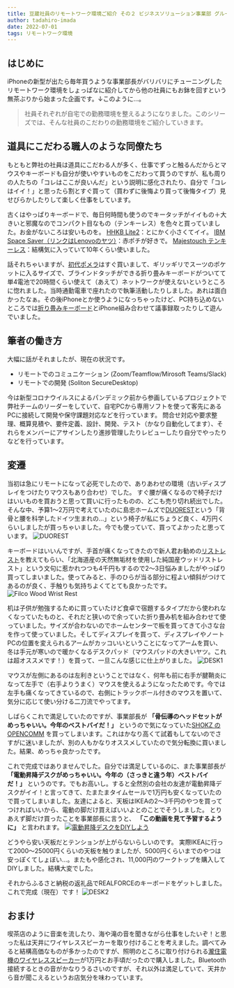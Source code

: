 ```yaml
---
title: 豆蔵社員のリモートワーク環境ご紹介 その２ ビジネスソリューション事業部 グループリーダー編
author: tadahiro-imada
date: 2022-07-01
tags: リモートワーク環境
---
```


## はじめに

iPhoneの新型が出たら毎年買うような事業部長がバリバリにチューニングしたリモートワーク環境をしょっぱなに紹介してから他の社員にもお鉢を回すという無茶ぶりから始まった企画です。↓このように…。
> 社員それぞれが自宅での勤務環境を整えるようになりました。このシリーズでは、そんな社員のこだわりの勤務環境をご紹介していきます。

## 道具にこだわる職人のような同僚たち

もともと弊社の社員は道具にこだわる人が多く、仕事でずっと触るんだからとマウスやキーボードも自分が使いやすいものをこだわって買うのですが、私も周りの人たちの「コレはここが良いんだ」という説明に感化されたり、自分で「コレはイイ！」と思ったら割とすぐ買って（買わずに後悔より買って後悔タイプ）見せびらかしたりして楽しく仕事をしています。

古くはやっぱりキーボードで、毎日何時間も使うのでキータッチがイイもの＋大きいと邪魔なのでコンパクト目なもの（テンキーレス）を色々と買っていました。お金がないころは安いものを。
[HHKB Lite2](https://www.pfu.fujitsu.com/hhkeyboard/lite2/spec.html)：とにかく小さくてイイ。
[IBM Space Saver（リンクはLenovoのヤツ）](https://www.lenovo.com/jp/ja/accessories-and-monitors/keyboards-and-mice/keyboards/KEYBOARD-Japanese/p/0B47208)：赤ポチが好きで。
[Majestouch テンキーレス](https://www.diatec.co.jp/shop/det.php?prod_c=1864)：結構気に入っていて10年くらい使いました。

話それちゃいますが、[初代ポメラ](https://www.kingjim.co.jp/pomera/10th/history/)はすぐ買いまして、ギリッギリでスーツのポケットに入るサイズで、ブラインドタッチができる折り畳みキーボードがついてて単4電池で20時間くらい使えて（あえて）ネットワークが使えないというところに惚れました。当時通勤電車で座れたので執筆活動したりしました。あれは面白かったなぁ。その後iPhoneとか使うようになっちゃったけど、PC持ち込めないところでは[折り畳みキーボード](https://www.iclever.co.jp/products-folding-keyboard-bk11s)とiPhone組み合わせて議事録取ったりして遊んでいました。

## 筆者の働き方

大幅に話がそれましたが、現在の状況です。

- リモートでのコミュニケーション (Zoom/Teamflow/Mirosoft Teams/Slack)
- リモートでの開発 (Soliton SecureDesktop)

今は新型コロナウイルスによるパンデミック前から参画しているプロジェクトで弊社チームのリーダーをしていて、自宅PCから専用ソフトを使って客先にあるPCに接続して開発や保守課題対応などを行っています。
問合せ対応や要求整理、概算見積や、要件定義、設計、開発、テスト（かなり自動化してます）、それらをメンバーにアサインしたり進捗管理したりレビューしたり自分でやったりなどを行っています。

## 変遷

当初は急にリモートになって必死でしたので、ありあわせの環境（古いディスプレイをつけたりマウスもあり合わせ）でした。
すぐ腰が痛くなるので椅子だけはいいものを買おうと思って買いに行ったものの、どこも売り切れ続出でした。そんな中、予算1～2万円で考えていたのに島忠ホームズで[DUOREST](http://www.duorest.jp/)という「背骨と腰を科学したドイツ生まれの…」という椅子が私にちょうど良く、4万円くらいしましたが買っちゃいました。今でも使っていて、買ってよかったと思っています。
![DUOREST](/img/blogs/2022/0701_duorest.webp)

キーボードはいいんですが、手首が痛くなってきたので新人君お勧めの[リストレスト](https://www.diatec.co.jp/shop/new/1911wood/)を教えてもらい、「北海道産の天然無垢材を使用した純国産ウッドリストレスト」という文句に惹かれつつも4千円もするので2～3日悩みましたがやっぱり買ってしまいました。使ってみると、手のひらが当る部分に程よい傾斜がつけてあるのが良く、手触りも気持ちよくてとても良かったです。
![Filco Wood Wrist Rest](/img/blogs/2022/0701_filco_wood_wrist_rest.webp)

机は子供が勉強するために買っていたけど食卓で宿題するタイプだから使われなくなっていたものと、それだと狭いので余っていた折り畳み机を組み合わせて使っていました。サイズが合わないのでホームセンターで板を買ってきて小さな台を作って使っていました。そしてディスプレイを買って、ディスプレイやノートPCの位置を変えられるアームがカッコいいということになってアームを買い、冬は手元が寒いので暖かくなるデスクパッド（マウスパッドの大きいヤツ。これは超オススメです！）を買って、一旦こんな感じに仕上がりました。
![DESK1](/img/blogs/2022/0701_home_desk1.webp)

マウスが左側にあるのは左利きということではなく、何年も前に右手が腱鞘炎になって左手で（右手よりうまく）マウスを使えるようになったためです。今では左手も痛くなってきているので、右側にトラックボール付きのマウスを置いて、気分に応じて使い分ける二刀流でやってます。

しばらくこれで満足していたのですが、事業部長が **「骨伝導のヘッドセットがめっちゃいい。今年のベストバイだ！」** というので気になっていた[SHOKZ の OPENCOMM](https://jp.shokz.com/products/bone-conduction-headphone-opencomm) を買ってしまいます。これはかなり高くて試着もしてないのでさすがに迷いましたが、別の人もかなりオススメしていたので気分転換に買いました。結果、めっちゃ良かったです。

これで完成ではありませんでした。自分では満足しているのに、また事業部長が **「電動昇降デスクがめっちゃいい。今年の（さっきと違う年）ベストバイだ！」** というのです。でもお高いし。すると全然別の会社の友達が電動昇降デスクがイイ！と言ってきて、たまたまタイムセールで1万円も安くなっていたので買ってしまいました。友達によると、天板はIKEAの2～3千円のやつを買ってつければいいから、電動の脚だけ買えばいいよとのことでそうしました。
とりあえず脚だけ買ったことを事業部長に言うと、 **「この動画を見て予習するように」** と言われます。
[![電動昇降デスクをDIYしよう](https://img.youtube.com/vi/Ov8X5vHcgwk/0.jpg)](https://www.youtube.com/watch?v=Ov8X5vHcgwk)

どうやら安い天板だとテンションが上がらないらしいのです。
実際IKEAに行って2000～25000円くらいの天板を触りましたが、5000円くらいまでのやつは安っぽくてしょぼい…。またもや感化され、11,000円のワークトップを購入してDIYしました。結構大変でした。

それからふるさと納税の返礼品でREALFORCEのキーボードをゲットしました。
これで完成（現在）です！
![DESK2](/img/blogs/2022/0701_home_desk2.webp)

## おまけ

喫茶店のように音楽を流したり、海や滝の音を聞きながら仕事をしたいぞ！と思った私は天井にワイヤレススピーカーを取り付けることを考えました。調べてみると結構高価なものが多かったのですが、照明のところに取り付けられる[瀧住電機のワイヤレススピーカー](https://www.takizumi-denki.com/publics/index/557/)が1万円とお手頃だったので購入しました。Bluetooth接続するときの音がかなりうるさいのですが、それ以外は満足していて、天井から音が聞こえるというお店気分を味わっています。
